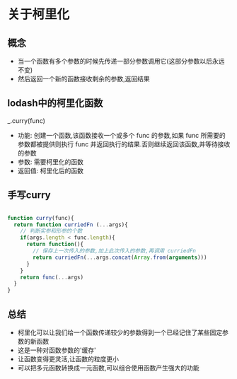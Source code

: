# 关于柯里化

## 概念

- 当一个函数有多个参数的时候先传递一部分参数调用它(这部分参数以后永远不变)
- 然后返回一个新的函数接收剩余的参数,返回结果

## lodash中的柯里化函数

_.curry(func)

- 功能: 创建一个函数,该函数接收一个或多个 func 的参数,如果 func 所需要的参数都被提供则执行 func 并返回执行的结果.否则继续返回该函数,并等待接收的参数
- 参数: 需要柯里化的函数
- 返回值: 柯里化后的函数

## 手写curry

```js

function curry(func){
  return function curriedFn (...args){
    // 判断实参和形参的个数
    if(args.length < func.length){
      return function(){
        // 保存上一次传入的参数,加上此次传入的参数,再调用 curriedFn
        return curriedFn(...args.concat(Array.from(arguments)))
      }
    }
    return func(...args)
  }
}
```

## 总结

- 柯里化可以让我们给一个函数传递较少的参数得到一个已经记住了某些固定参数的新函数
- 这是一种对函数参数的'缓存'
- 让函数变得更灵活,让函数的粒度更小
- 可以把多元函数转换成一元函数,可以组合使用函数产生强大的功能